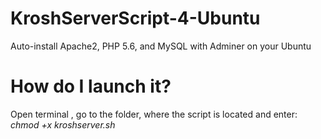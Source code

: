 # KroshServerScript-4-Ubuntu
Auto-install Apache2, PHP 5.6, and MySQL with Adminer on your Ubuntu
# How do I launch it?
Open terminal , go to the folder, where the script is located and enter:
*chmod +x kroshserver.sh*
